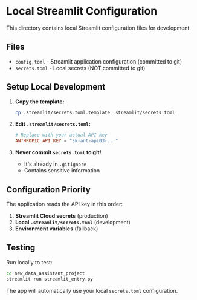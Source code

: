# Local Streamlit Configuration

This directory contains local Streamlit configuration files for development.

## Files

- `config.toml` - Streamlit application configuration (committed to git)
- `secrets.toml` - Local secrets (NOT committed to git)

## Setup Local Development

1. **Copy the template:**
   ```bash
   cp .streamlit/secrets.toml.template .streamlit/secrets.toml
   ```

2. **Edit `.streamlit/secrets.toml`:**
   ```toml
   # Replace with your actual API key
   ANTHROPIC_API_KEY = "sk-ant-api03-..."
   ```

3. **Never commit `secrets.toml` to git!**
   - It's already in `.gitignore`
   - Contains sensitive information

## Configuration Priority

The application reads the API key in this order:
1. **Streamlit Cloud secrets** (production)
2. **Local `.streamlit/secrets.toml`** (development)
3. **Environment variables** (fallback)

## Testing

Run locally to test:
```bash
cd new_data_assistant_project
streamlit run streamlit_entry.py
```

The app will automatically use your local `secrets.toml` configuration.
